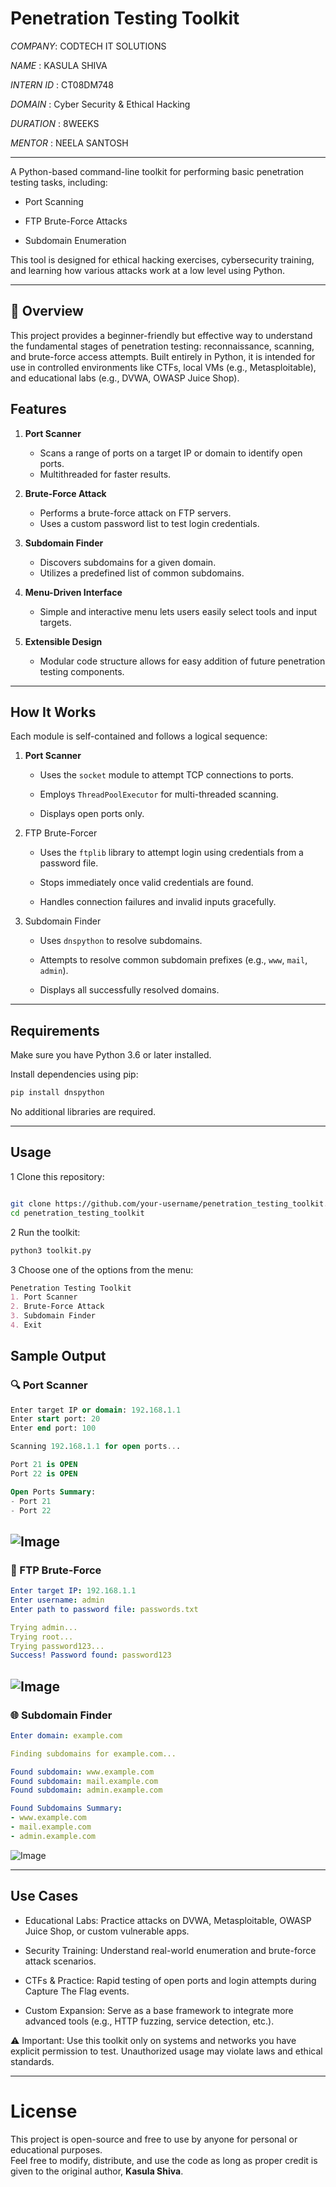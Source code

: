 # Penetration Testing Toolkit

*COMPANY*: CODTECH IT SOLUTIONS

*NAME* : KASULA SHIVA

*INTERN ID* : CT08DM748

*DOMAIN* : Cyber Security & Ethical Hacking

*DURATION* : 8WEEKS

*MENTOR* : NEELA SANTOSH

---


A Python-based command-line toolkit for performing basic penetration testing tasks, including:

* Port Scanning

* FTP Brute-Force Attacks

* Subdomain Enumeration

This tool is designed for ethical hacking exercises, cybersecurity training, and learning how various attacks work at a low level using Python.


  
---

## 🧭 Overview

This project provides a beginner-friendly but effective way to understand the fundamental stages of penetration testing: reconnaissance, scanning, and brute-force access attempts. Built entirely in Python, it is intended for use in controlled environments like CTFs, local VMs (e.g., Metasploitable), and educational labs (e.g., DVWA, OWASP Juice Shop).




## Features

1. **Port Scanner**
   - Scans a range of ports on a target IP or domain to identify open ports.
   - Multithreaded for faster results.

2. **Brute-Force Attack**
   - Performs a brute-force attack on FTP servers.
   - Uses a custom password list to test login credentials.

3. **Subdomain Finder**
   - Discovers subdomains for a given domain.
   - Utilizes a predefined list of common subdomains.
  
4. **Menu-Driven Interface**
   - Simple and interactive menu lets users easily select tools and input targets.
  
5. **Extensible Design**
   - Modular code structure allows for easy addition of future penetration testing components.

---

## How It Works

Each module is self-contained and follows a logical sequence:

1. **Port Scanner**
    * Uses the `socket` module to attempt TCP connections to ports.

    * Employs `ThreadPoolExecutor` for multi-threaded scanning.

    * Displays open ports only.

2. FTP Brute-Forcer
    * Uses the `ftplib` library to attempt login using credentials from a password file.

    * Stops immediately once valid credentials are found.

    * Handles connection failures and invalid inputs gracefully.

3. Subdomain Finder
    * Uses `dnspython` to resolve subdomains.

    * Attempts to resolve common subdomain prefixes (e.g., `www`, `mail`, `admin`).

    * Displays all successfully resolved domains.

---

## Requirements

Make sure you have Python 3.6 or later installed.

Install dependencies using pip:
```bash
pip install dnspython
```

No additional libraries are required.

---

## Usage

1 Clone this repository:

```bash

git clone https://github.com/your-username/penetration_testing_toolkit.git
cd penetration_testing_toolkit
```
2 Run the toolkit:
```bash
python3 toolkit.py
```
3 Choose one of the options from the menu:
```markdown
Penetration Testing Toolkit
1. Port Scanner
2. Brute-Force Attack
3. Subdomain Finder
4. Exit
```

## Sample Output

### 🔍 Port Scanner

```sql
Enter target IP or domain: 192.168.1.1
Enter start port: 20
Enter end port: 100

Scanning 192.168.1.1 for open ports...

Port 21 is OPEN
Port 22 is OPEN

Open Ports Summary:
- Port 21
- Port 22
```

![Image](https://github.com/user-attachments/assets/a9edb5e4-5e95-4b87-b0c3-6c7205bac7b9)
--
### 🔐 FTP Brute-Force

```yaml
Enter target IP: 192.168.1.1
Enter username: admin
Enter path to password file: passwords.txt

Trying admin...
Trying root...
Trying password123...
Success! Password found: password123
```

![Image](https://github.com/user-attachments/assets/27f183b6-229c-4a14-a407-83755b0f0bb8)
--
### 🌐 Subdomain Finder
```yaml
Enter domain: example.com

Finding subdomains for example.com...

Found subdomain: www.example.com
Found subdomain: mail.example.com
Found subdomain: admin.example.com

Found Subdomains Summary:
- www.example.com
- mail.example.com
- admin.example.com
```

![Image](https://github.com/user-attachments/assets/18bb2771-b9b6-4106-8457-89bd3de0afb3)

---

##  Use Cases

  * Educational Labs: Practice attacks on DVWA, Metasploitable, OWASP Juice Shop, or custom vulnerable apps.

  * Security Training: Understand real-world enumeration and brute-force attack scenarios.

  * CTFs & Practice: Rapid testing of open ports and login attempts during Capture The Flag events.

  * Custom Expansion: Serve as a base framework to integrate more advanced tools (e.g., HTTP fuzzing, service detection, etc.).

⚠️ Important: Use this toolkit only on systems and networks you have explicit permission to test. Unauthorized usage may violate laws and ethical standards.


---

# License

This project is open-source and free to use by anyone for personal or educational purposes.  
Feel free to modify, distribute, and use the code as long as proper credit is given to the original author, **Kasula Shiva**.



